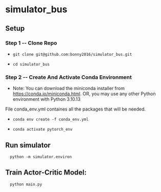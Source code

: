 # simulator_bus

## Setup

### **Step 1** -- Clone Repo

* `git clone git@github.com:bonny2016/simulator_bus.git`

* `cd simulator_bus`

### **Step 2** -- Create And Activate Conda Environment

* Note: You can download the miniconda installer from
https://conda.io/miniconda.html. OR, you may use any other Python environment with Python 3.10.13

File conda_env.yml containes all the packages that will be needed.

* `conda env create -f conda_env.yml`

* `conda activate pytorch_env`

## Run simulator
```
  python -m simulator.environ
```

## Train Actor-Critic Model:
```
  python main.py
```
